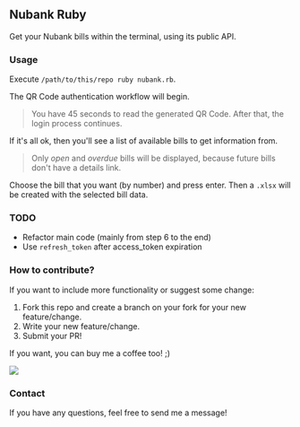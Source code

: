 ## Nubank Ruby

Get your Nubank bills within the terminal, using its public API.

### Usage

Execute `/path/to/this/repo ruby nubank.rb`.

The QR Code authentication workflow will begin.
> You have 45 seconds to read the generated QR Code. After that, the login process continues.

If it's all ok, then you'll see a list of available bills to get information from. 
> Only _open_ and _overdue_ bills will be displayed, because future bills don't have a details link. 

Choose the bill that you want (by number) and press enter. 
Then a `.xlsx` will be created with the selected bill data.

### TODO

+ Refactor main code (mainly from step 6 to the end)
+ Use `refresh_token` after access_token expiration

### How to contribute?

If you want to include more functionality or suggest some change:

1. Fork this repo and create a branch on your fork for your new feature/change.
2. Write your new feature/change.
3. Submit your PR!

If you want, you can buy me a coffee too! ;)

[<img src="https://www.buymeacoffee.com/assets/img/custom_images/yellow_img.png">](https://www.buymeacoffee.com/danilobarion/)

### Contact

If you have any questions, feel free to send me a message!
